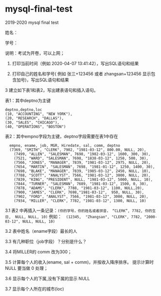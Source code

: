# mysql-final-test
2019-2020 mysql final test

姓名：

学号：

说明：考试为开卷，可以上网；

1. 打印当前时间（例如 2020-04-07 13:41:42），写出SQL语句和结果

2. 打印自己的姓名和学号( 例如 张三+123456 或者 zhangsan+123456 显示包含加号)，写出SQL语句和结果

3 建立如下表1和表2，写出建表语句和插入语句。

表1：其中deptno为主键
```
deptno,deptno,loc
(10, "ACCOUNTING", "NEW YORK"),
(20, "RESEARCH", "DALLAS"),
(30, "SALES", "CHICAGO"),
(40, "OPERATIONS", "BOSTON")
```

表2：其中empno字段为主键，deptno字段需要在表1中存在
```
  empno, ename, job, MGR, Hiredate, sal, comm, deptno
  (7369, "SMITH", "CLERK", 7902, "1981-03-12", 800.00, NULL, 20),
	(7499, "ALLEN", "SALESMAN", 7698, "1982-03-12", 1600, 300, 30),
	(7521, "WARD", "SALESMAN", 7698, "1838-03-12", 1250, 500, 30),
	(7566, "JONES", "MANAGER", 7839, "1981-03-12", 2975, NULL, 20),
	(7654, "MARTIN", "SALESMAN", 7698, "1981-01-12", 1250, 1400, 30),
	(7698, "BLAKE", "MANAGER", 7839, "1985-03-12", 2450, NULL, 10),
	(7788, "SCOTT", "ANALYST", 7566, "1981-03-12", 3000, NULL, 20),
	(7839, "KING", "PRESIDENT", NULL, "1981-03-12", 5000, NULL, 10),
	(7844, "TURNER", "SALESMAN", 7689, "1981-03-12", 1500, 0, 30),
	(7878, "ADAMS", "CLERK", 7788, "1981-03-12", 1100, NULL,20),
	(7900, "JAMES", "CLERK", 7698,"1981-03-12",  950, NULL, 30),
	(7902, "FORD", "ANALYST", 7566, "1981-03-12", 3000, NULL, 20),
	(7934, "MILLER", "CLERK", 7782, "1981-03-12", 1300, NULL, 10)
```

3.1 表2 中再插入一条记录：`(你的学号，你的姓名或者拼音， “CLERK”, 7782, 你的生日,  NULL, NULL, 10)`
  例如：`	(12345,  "Zhangsan", "CLERK", 7782, "2000-03-12", NULL, NULL, 10)`

3.2 表中姓名（ename字段）最长的人

3.3 有几种职位（job字段）？分别是什么？

3.4 将MILLER的 comm 改为300；

3.5 计算每个人的收入(ename, sal + comm)，并按收入降序排序。 提示计算时 NULL 要当做 0 处理； 

3.6 显示每个人的下属,没有下属的显示 NULL

3.7 显示每个人所在的城市(loc)


